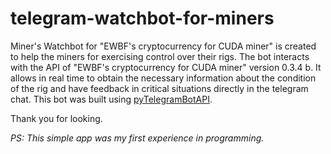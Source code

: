 # telegram-watchbot-for-miners

Miner's Watchbot for "EWBF's cryptocurrency for CUDA miner" is created to help the miners 
for exercising control over their rigs. The bot interacts with the API of 
"EWBF's cryptocurrency for CUDA miner" version 0.3.4 b. It allows in real time to obtain 
the necessary information about the condition of the rig and have feedback in critical 
situations directly in the telegram chat. This bot was built using [pyTelegramBotAPI](https://github.com/eternnoir/pyTelegramBotAPI/).

Thank you for looking.

*PS: This simple app was my first experience in programming.*
